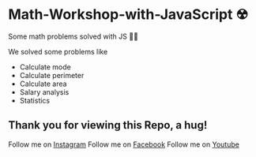 # Math-Workshop-with-JavaScript ☢
Some math problems solved with JS 💛🤗

We solved some problems like
- Calculate mode
- Calculate perimeter
- Calculate area
- Salary analysis
- Statistics

## Thank you for viewing this Repo, a hug!

Follow me on [Instagram](https://www.instagram.com/dev_juan22/)
Follow me on [Facebook](https://www.facebook.com/juandavid.reyesbedoya.7)
Follow me on [Youtube](https://www.youtube.com/channel/UCacHqx898rhli-vmmjSmkWw)
